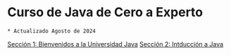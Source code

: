 # Curso de Java de Cero a Experto 
    * Actualizado Agosto de 2024

[Sección 1: Bienvenidos a la Universidad Java](Seccion01-Introduccion-a-Java)
[Sección 2: Intducción a Java](Seccion01-Introduccion-a-Java)
